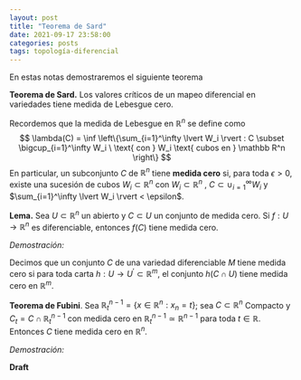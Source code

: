 ```yaml
---
layout: post
title: "Teorema de Sard"
date: 2021-09-17 23:58:00
categories: posts
tags: topología-diferencial
---
```


En estas notas demostraremos el siguiente teorema

**Teorema de Sard.** Los valores críticos de un mapeo diferencial en variedades tiene medida de Lebesgue cero. 

Recordemos que la medida de Lebesgue en $\mathbb R^n$ se define como 
$$
\lambda(C) =  \inf \left\{\sum_{i=1}^\infty \lvert W_i \rvert : C \subset \bigcup_{i=1}^\infty W_i \ \text{ con } W_i \text{ cubos en } \mathbb R^n \right\}
$$
En particular, un subconjunto $C$ de $\mathbb R^n$ tiene **medida cero** si, para toda $\epsilon > 0$, existe una sucesión de cubos $W_i \subset \mathbb R^n$ con $W_i \subset \mathbb R^n$ , $C \subset \cup_{i=1}^\infty W_i$ y $\sum_{i=1}^\infty \lvert W_i \rvert < \epsilon$. 

**Lema.** Sea $U\subset \mathbb R^n$ un abierto y $C \subset U$ un conjunto de medida cero. Si $f: U \rightarrow \mathbb R^n$ es diferenciable, entonces $f(C)$ tiene medida cero. 

*Demostración:*



Decimos que un conjunto $C$ de una variedad diferenciable $M$ tiene medida cero si para toda carta $h: U \rightarrow U^\prime \subset \mathbb R^m$, el conjunto $h(C \cap U)$ tiene medida cero en $\mathbb R^m$.



**Teorema de Fubini**. Sea $\mathbb R^{n-1}_t = \{x \in \mathbb R^n: x_n = t\}$; sea $C \subset \mathbb R^n$ Compacto y $C_t = C \cap \mathbb R^{n-1}_t$ con medida cero en $\mathbb R^{n-1}_t \simeq \mathbb R^{n-1}$ para toda $t \in \mathbb R$. Entonces $C$ tiene medida cero en $\mathbb R^n$. 

*Demostración:*





**Draft**